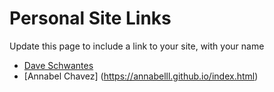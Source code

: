 # Personal Site Links

Update this page to include a link to your site, with your name

- [Dave Schwantes](http://dinosaurseateverybody.com/)
- [Annabel Chavez] (https://annabelll.github.io/index.html)
